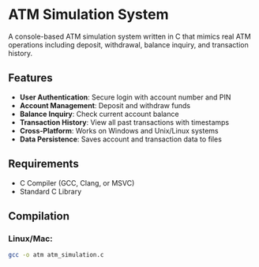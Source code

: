 # ATM Simulation System

A console-based ATM simulation system written in C that mimics real ATM operations including deposit, withdrawal, balance inquiry, and transaction history.

## Features

- **User Authentication**: Secure login with account number and PIN
- **Account Management**: Deposit and withdraw funds
- **Balance Inquiry**: Check current account balance
- **Transaction History**: View all past transactions with timestamps
- **Cross-Platform**: Works on Windows and Unix/Linux systems
- **Data Persistence**: Saves account and transaction data to files

## Requirements

- C Compiler (GCC, Clang, or MSVC)
- Standard C Library

## Compilation

### Linux/Mac:
```bash
gcc -o atm atm_simulation.c
